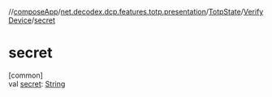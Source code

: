 //[composeApp](../../../../index.md)/[net.decodex.dcp.features.totp.presentation](../../index.md)/[TotpState](../index.md)/[VerifyDevice](index.md)/[secret](secret.md)

# secret

[common]\
val [secret](secret.md): [String](https://kotlinlang.org/api/latest/jvm/stdlib/kotlin/-string/index.html)
